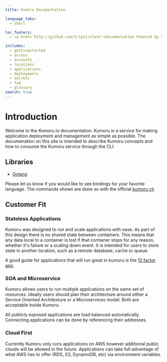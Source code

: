 ```yaml
---
title: Kumoru Documentation

language_tabs:
  - shell

toc_footers:
  - <a href='http://github.com/tripit/slate'>Documentation Powered by Slate</a>

includes:
  - gettingstarted
  - access
  - accounts
  - locations
  - applications
  - deployments
  - secrets
  - faq
  - glossary
search: true
---
```


# Introduction

Welcome to the Kumoru.io documentation. Kumoru is a service for making application deployment and management as simple as possible.
The documenation on this site is intended to describe Kumoru concepts and how to consume the Kumoru service through the CLI.

## Libraries

* [Golang](https://github.com/kumoru/kumoru-sdk-go)

Please let us know if you would like to see bindings for your favorite language. The commands shown are done so with the official [kumoru cli](https://github.com/kumoru/kumoru-sdk-go/tree/master/client/kumoru).

## Customer Fit

### Stateless Applications

Kumoru was designed to run and scale applications with ease. As part of this design there is no shared state between containers. This means that any data local to a container is lost if that contianer stops for any reason, whether it's failure or a scaling down event. It is intended for users to store state in another location, such as a remote database, cache or queue.

A good guide for applications that will run great in kumoru is the [12 factor app](http://12factor.net/).

### SOA and Microservice

Kumoru allows users to run multiple applications on the same set of resources. Ideally users should plan their architecture around either a Service Oriented Architexture or a Microservices model. Both are acceptable inside Kumoru.

All publicly exposed applications are load balanced automatically. Connecting applications can be done by referencing their addresses.

### Cloud First

Currently Kumoru only runs applications on AWS however additional public clouds will be allowed in the future. Applications can take full advantage of what AWS has to offer (RDS, S3, DynamoDB, etc) via environment variables.
